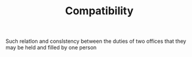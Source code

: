 ---
title: Compatibility
letter: C
permalink: "/definitions/bld-compatibility.html"
body: Such relatlon and conslstency between the duties of two offices that they may
  be held and filled by one person
published_at: '2018-07-07'
source: Black's Law Dictionary 2nd Ed (1910)
layout: post
---